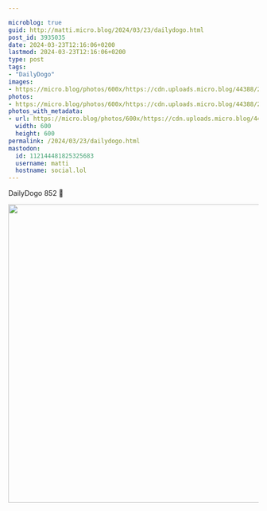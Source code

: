```yaml
---

microblog: true
guid: http://matti.micro.blog/2024/03/23/dailydogo.html
post_id: 3935035
date: 2024-03-23T12:16:06+0200
lastmod: 2024-03-23T12:16:06+0200
type: post
tags:
- "DailyDogo"
images:
- https://micro.blog/photos/600x/https://cdn.uploads.micro.blog/44388/2024/aee0bcd533de45c1950c007c0271d292.jpg
photos:
- https://micro.blog/photos/600x/https://cdn.uploads.micro.blog/44388/2024/aee0bcd533de45c1950c007c0271d292.jpg
photos_with_metadata:
- url: https://micro.blog/photos/600x/https://cdn.uploads.micro.blog/44388/2024/aee0bcd533de45c1950c007c0271d292.jpg
  width: 600
  height: 600
permalink: /2024/03/23/dailydogo.html
mastodon:
  id: 112144481825325683
  username: matti
  hostname: social.lol
---
```

DailyDogo 852 🐶

<img src="/media/uploads/2024/aee0bcd533de45c1950c007c0271d292.jpg" width="600" height="600" alt="" />
